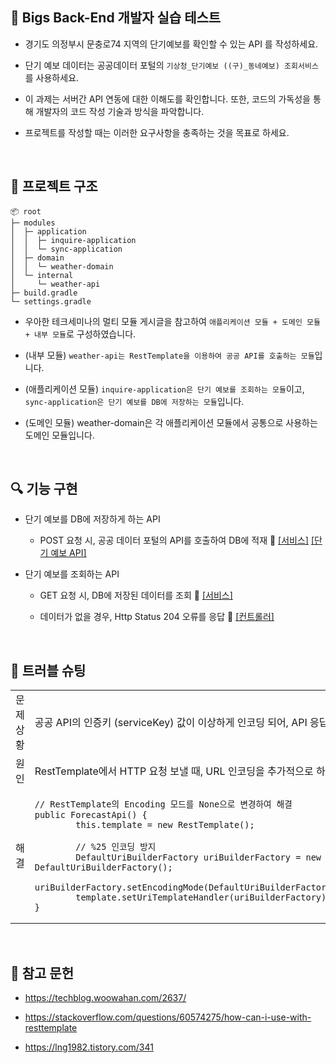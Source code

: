 ## 📝 Bigs Back-End 개발자 실습 테스트

- 경기도 의정부시 문충로74 지역의 단기예보를 확인할 수 있는 API 를 작성하세요.

- 단기 예보 데이터는 공공데이터 포털의 `기상청_단기예보 ((구)_동네예보) 조회서비스` 를 사용하세요. 

- 이 과제는 서버간 API 연동에 대한 이해도를 확인합니다.  또한, 코드의 가독성을 통해 개발자의 코드 작성 기술과 방식을 파악합니다.

- 프로젝트를 작성할 때는 이러한 요구사항을 충족하는 것을 목표로 하세요.

<br/>

## 📁 프로젝트 구조

```
📦 root
├─ modules
│  ├─ application
│  │  ├─ inquire-application   
│  │  └─ sync-application
│  ├─ domain
│  │  └─ weather-domain
│  └─ internal
│     └─ weather-api
├─ build.gradle
└─ settings.gradle
```
- 우아한 테크세미나의 멀티 모듈 게시글을 참고하여 `애플리케이션 모듈 + 도메인 모듈 + 내부 모듈`로 구성하였습니다.

- (내부 모듈) `weather-api는 RestTemplate을 이용하여 공공 API를 호출하는 모듈`입니다. 

- (애플리케이션 모듈) `inquire-application은 단기 예보를 조회하는 모듈`이고, `sync-application은 단기 예보를 DB에 저장하는 모듈`입니다.

- (도메인 모듈) weather-domain은 각 애플리케이션 모듈에서 공통으로 사용하는 도메인 모듈입니다.

<br/>

## 🔍 기능 구현

- 단기 예보를 DB에 저장하게 하는 API
     
  - POST 요청 시, 공공 데이터 포털의 API를 호출하여 DB에 적재 📌 [[서비스]](https://github.com/akgkfk3/Short-Term-Forecast-Project/blob/main/modules/application/sync-application/src/main/java/com/bigs/service/SyncServiceImpl.java#L38) [[단기 예보 API]](https://github.com/akgkfk3/Short-Term-Forecast-Project/blob/main/modules/internal/weather-api/src/main/java/com/bigs/api/ForecastApi.java#L45)

- 단기 예보를 조회하는 API

  - GET 요청 시, DB에 저장된 데이터를 조회 📌 [[서비스]](https://github.com/akgkfk3/Short-Term-Forecast-Project/blob/main/modules/application/inquire-application/src/main/java/com/bigs/service/InquireServiceImpl.java#L28)
 
  - 데이터가 없을 경우, Http Status 204 오류를 응답 📌 [[컨트롤러]](https://github.com/akgkfk3/Short-Term-Forecast-Project/blob/main/modules/application/inquire-application/src/main/java/com/bigs/controller/InquireController.java#L36)

<br/>

## 🌟 트러블 슈팅

<table>
  	<tr>
  		<td align="center">
      			문제 상황  
    	</td>
		  <td>
      		공공 API의 인증키 (serviceKey) 값이 이상하게 인코딩 되어, API 응답이 오류가 발생
    	</td>
  	</tr>
	  <tr>
		<td align="center">
			원인
		</td>
		<td>
   			RestTemplate에서 HTTP 요청 보낼 때, URL 인코딩을 추가적으로 하게 되어 인증키 값이 변경 
    </td>
	</tr>
 	<tr>
     		<td align="center">
			해결
		</td>
		<td>
      			
```
// RestTemplate의 Encoding 모드를 None으로 변경하여 해결
public ForecastApi() {
        this.template = new RestTemplate();

        // %25 인코딩 방지
        DefaultUriBuilderFactory uriBuilderFactory = new DefaultUriBuilderFactory();
        uriBuilderFactory.setEncodingMode(DefaultUriBuilderFactory.EncodingMode.NONE);
        template.setUriTemplateHandler(uriBuilderFactory);
}
```
 </td>
 </tr>
</table>


<br/>

## 📄 참고 문헌

- https://techblog.woowahan.com/2637/

- https://stackoverflow.com/questions/60574275/how-can-i-use-with-resttemplate
  
- https://lng1982.tistory.com/341


